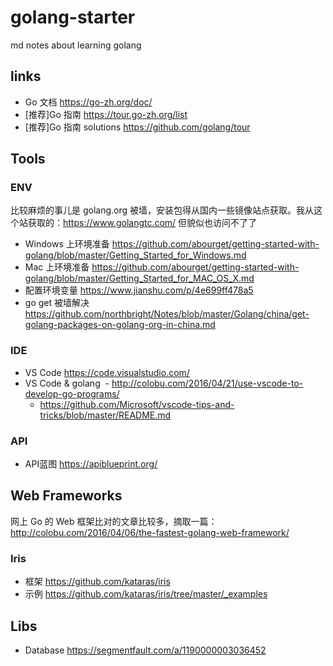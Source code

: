 # golang-starter
md notes about learning golang

## links
- Go 文档 https://go-zh.org/doc/
- [推荐]Go 指南 https://tour.go-zh.org/list
- [推荐]Go 指南 solutions https://github.com/golang/tour

## Tools
### ENV
比较麻烦的事儿是 golang.org 被墙，安装包得从国内一些镜像站点获取。我从这个站获取的：https://www.golangtc.com/ 但貌似也访问不了了

- Windows 上环境准备 https://github.com/abourget/getting-started-with-golang/blob/master/Getting_Started_for_Windows.md
- Mac 上环境准备 https://github.com/abourget/getting-started-with-golang/blob/master/Getting_Started_for_MAC_OS_X.md
- 配置环境变量 https://www.jianshu.com/p/4e699ff478a5
- go get 被墙解决 https://github.com/northbright/Notes/blob/master/Golang/china/get-golang-packages-on-golang-org-in-china.md

### IDE
- VS Code https://code.visualstudio.com/
- VS Code & golang
  - http://colobu.com/2016/04/21/use-vscode-to-develop-go-programs/
  - https://github.com/Microsoft/vscode-tips-and-tricks/blob/master/README.md

### API
- API蓝图 https://apiblueprint.org/

## Web Frameworks

网上 Go 的 Web 框架比对的文章比较多，摘取一篇：http://colobu.com/2016/04/06/the-fastest-golang-web-framework/

### Iris
- 框架 https://github.com/kataras/iris
- 示例 https://github.com/kataras/iris/tree/master/_examples

## Libs
- Database https://segmentfault.com/a/1190000003036452
